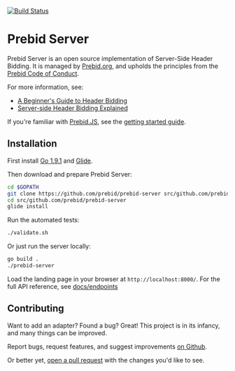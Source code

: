 [![Build Status](https://travis-ci.org/prebid/prebid-server.svg?branch=master)](https://travis-ci.org/prebid/prebid-server)

# Prebid Server

Prebid Server is an open source implementation of Server-Side Header Bidding.
It is managed by [Prebid.org](http://prebid.org/overview/what-is-prebid-org.html),
and upholds the principles from the [Prebid Code of Conduct](http://prebid.org/wrapper_code_of_conduct.html).

For more information, see:

- [A Beginner's Guide to Header Bidding](http://adprofs.co/beginners-guide-to-header-bidding/)
- [Server-side Header Bidding Explained](http://www.adopsinsider.com/header-bidding/server-side-header-bidding/)

If you're familiar with [Prebid.JS](https://github.com/prebid/Prebid.js), see the [getting started guide](http://prebid.org/dev-docs/get-started-with-prebid-server.html).

## Installation

First install [Go 1.9.1](https://golang.org/doc/install) and [Glide](https://github.com/Masterminds/glide#install).

Then download and prepare Prebid Server:

```bash
cd $GOPATH
git clone https://github.com/prebid/prebid-server src/github.com/prebid/prebid-server
cd src/github.com/prebid/prebid-server
glide install
```

Run the automated tests:

```bash
./validate.sh
```

Or just run the server locally:

```bash
go build .
./prebid-server
```

Load the landing page in your browser at `http://localhost:8000/`.
For the full API reference, see [docs/endpoints](docs/endpoints)


## Contributing

Want to add an adapter? Found a bug? Great! This project is in its infancy, and many things
can be improved.

Report bugs, request features, and suggest improvements [on Github](https://github.com/prebid/prebid-server/issues).

Or better yet, [open a pull request](https://github.com/prebid/prebid-server/compare) with the changes you'd like to see.
